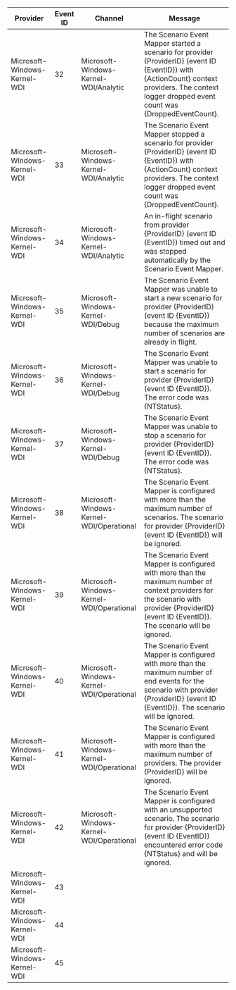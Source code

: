 Provider                      |  Event ID  |  Channel                                   |  Message
------------------------------|------------|--------------------------------------------|----------------------------------------------------------------------------------------------------------------------------------------------------------------------------------------------------
Microsoft-Windows-Kernel-WDI  |  32        |  Microsoft-Windows-Kernel-WDI/Analytic     |  The Scenario Event Mapper started a scenario for provider {ProviderID} (event ID {EventID}) with {ActionCount} context providers.  The context logger dropped event count was {DroppedEventCount}.
Microsoft-Windows-Kernel-WDI  |  33        |  Microsoft-Windows-Kernel-WDI/Analytic     |  The Scenario Event Mapper stopped a scenario for provider {ProviderID} (event ID {EventID}) with {ActionCount} context providers.  The context logger dropped event count was {DroppedEventCount}.
Microsoft-Windows-Kernel-WDI  |  34        |  Microsoft-Windows-Kernel-WDI/Analytic     |  An in-flight scenario from provider {ProviderID} (event ID {EventID}) timed out and was stopped automatically by the Scenario Event Mapper.
Microsoft-Windows-Kernel-WDI  |  35        |  Microsoft-Windows-Kernel-WDI/Debug        |  The Scenario Event Mapper was unable to start a new scenario for provider {ProviderID} (event ID {EventID}) because the maximum number of scenarios are already in flight.
Microsoft-Windows-Kernel-WDI  |  36        |  Microsoft-Windows-Kernel-WDI/Debug        |  The Scenario Event Mapper was unable to start a scenario for provider {ProviderID} (event ID {EventID}).  The error code was {NTStatus}.
Microsoft-Windows-Kernel-WDI  |  37        |  Microsoft-Windows-Kernel-WDI/Debug        |  The Scenario Event Mapper was unable to stop a scenario for provider {ProviderID} (event ID {EventID}).  The error code was {NTStatus}.
Microsoft-Windows-Kernel-WDI  |  38        |  Microsoft-Windows-Kernel-WDI/Operational  |  The Scenario Event Mapper is configured with more than the maximum number of scenarios.  The scenario for provider {ProviderID} (event ID {EventID}) will be ignored.
Microsoft-Windows-Kernel-WDI  |  39        |  Microsoft-Windows-Kernel-WDI/Operational  |  The Scenario Event Mapper is configured with more than the maximum number of context providers for the scenario with provider {ProviderID} (event ID {EventID}).  The scenario will be ignored.
Microsoft-Windows-Kernel-WDI  |  40        |  Microsoft-Windows-Kernel-WDI/Operational  |  The Scenario Event Mapper is configured with more than the maximum number of end events for the scenario with provider {ProviderID} (event ID {EventID}).  The scenario will be ignored.
Microsoft-Windows-Kernel-WDI  |  41        |  Microsoft-Windows-Kernel-WDI/Operational  |  The Scenario Event Mapper is configured with more than the maximum number of providers.  The provider {ProviderID} will be ignored.
Microsoft-Windows-Kernel-WDI  |  42        |  Microsoft-Windows-Kernel-WDI/Operational  |  The Scenario Event Mapper is configured with an unsupported scenario. The scenario for provider {ProviderID} (event ID {EventID}) encountered error code {NTStatus} and will be ignored.
Microsoft-Windows-Kernel-WDI  |  43        |                                            |
Microsoft-Windows-Kernel-WDI  |  44        |                                            |
Microsoft-Windows-Kernel-WDI  |  45        |                                            |